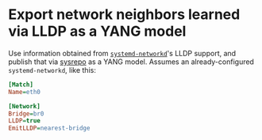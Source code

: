 # Export network neighbors learned via LLDP as a YANG model

Use information obtained from
[`systemd-networkd`](https://www.freedesktop.org/software/systemd/man/systemd.network.html)'s
LLDP support, and publish that via [sysrepo](https://www.sysrepo.org/) as a YANG model.
Assumes an already-configured `systemd-networkd`, like this:

```ini
[Match]
Name=eth0

[Network]
Bridge=br0
LLDP=true
EmitLLDP=nearest-bridge
```
